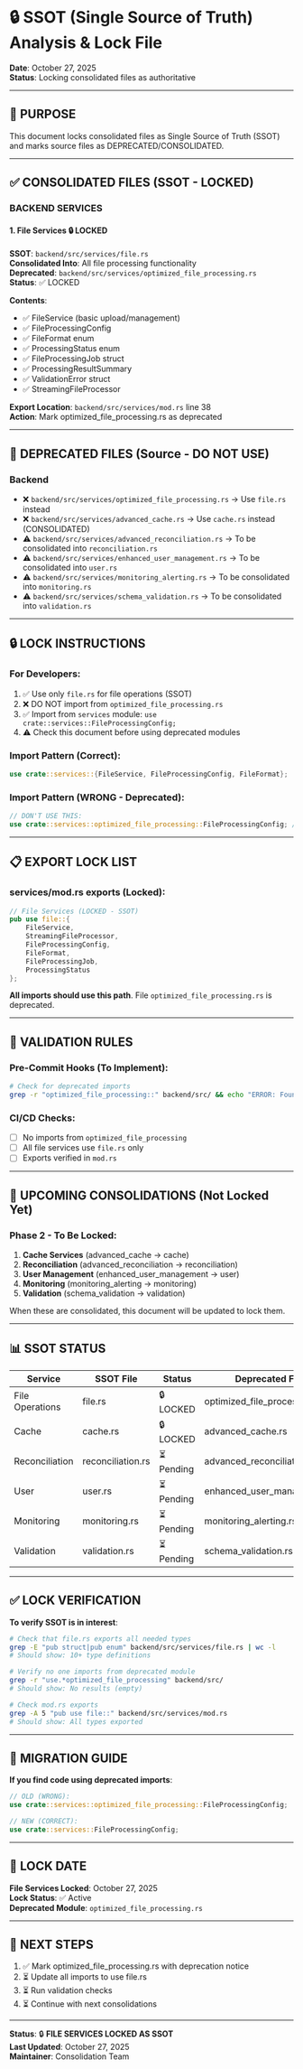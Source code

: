 # 🔒 SSOT (Single Source of Truth) Analysis & Lock File
**Date**: October 27, 2025  
**Status**: Locking consolidated files as authoritative

---

## 🎯 PURPOSE

This document locks consolidated files as Single Source of Truth (SSOT) and marks source files as DEPRECATED/CONSOLIDATED.

---

## ✅ CONSOLIDATED FILES (SSOT - LOCKED)

### **BACKEND SERVICES**

#### **1. File Services** 🔒 LOCKED
**SSOT**: `backend/src/services/file.rs`  
**Consolidated Into**: All file processing functionality  
**Deprecated**: `backend/src/services/optimized_file_processing.rs`  
**Status**: ✅ LOCKED

**Contents**:
- ✅ FileService (basic upload/management)
- ✅ FileProcessingConfig
- ✅ FileFormat enum
- ✅ ProcessingStatus enum  
- ✅ FileProcessingJob struct
- ✅ ProcessingResultSummary
- ✅ ValidationError struct
- ✅ StreamingFileProcessor

**Export Location**: `backend/src/services/mod.rs` line 38  
**Action**: Mark optimized_file_processing.rs as deprecated

---

## 📁 DEPRECATED FILES (Source - DO NOT USE)

### **Backend**
- ❌ `backend/src/services/optimized_file_processing.rs` → Use `file.rs` instead
- ❌ `backend/src/services/advanced_cache.rs` → Use `cache.rs` instead (CONSOLIDATED)
- ⚠️ `backend/src/services/advanced_reconciliation.rs` → To be consolidated into `reconciliation.rs`
- ⚠️ `backend/src/services/enhanced_user_management.rs` → To be consolidated into `user.rs`
- ⚠️ `backend/src/services/monitoring_alerting.rs` → To be consolidated into `monitoring.rs`
- ⚠️ `backend/src/services/schema_validation.rs` → To be consolidated into `validation.rs`

---

## 🔒 LOCK INSTRUCTIONS

### **For Developers**:
1. ✅ Use only `file.rs` for file operations (SSOT)
2. ❌ DO NOT import from `optimized_file_processing.rs`
3. ✅ Import from `services` module: `use crate::services::FileProcessingConfig;`
4. ⚠️ Check this document before using deprecated modules

### **Import Pattern** (Correct):
```rust
use crate::services::{FileService, FileProcessingConfig, FileFormat};
```

### **Import Pattern** (WRONG - Deprecated):
```rust
// DON'T USE THIS:
use crate::services::optimized_file_processing::FileProcessingConfig; // DEPRECATED
```

---

## 📋 EXPORT LOCK LIST

### **services/mod.rs exports** (Locked):

```rust
// File Services (LOCKED - SSOT)
pub use file::{
    FileService, 
    StreamingFileProcessor, 
    FileProcessingConfig, 
    FileFormat, 
    FileProcessingJob, 
    ProcessingStatus
};
```

**All imports should use this path**. File `optimized_file_processing.rs` is deprecated.

---

## 🔐 VALIDATION RULES

### **Pre-Commit Hooks** (To Implement):
```bash
# Check for deprecated imports
grep -r "optimized_file_processing::" backend/src/ && echo "ERROR: Found deprecated import" && exit 1
```

### **CI/CD Checks**:
- [ ] No imports from `optimized_file_processing`
- [ ] All file services use `file.rs` only
- [ ] Exports verified in `mod.rs`

---

## 🎯 UPCOMING CONSOLIDATIONS (Not Locked Yet)

### **Phase 2 - To Be Locked**:
1. **Cache Services** (advanced_cache → cache)
2. **Reconciliation** (advanced_reconciliation → reconciliation)
3. **User Management** (enhanced_user_management → user)
4. **Monitoring** (monitoring_alerting → monitoring)
5. **Validation** (schema_validation → validation)

When these are consolidated, this document will be updated to lock them.

---

## 📊 SSOT STATUS

| Service | SSOT File | Status | Deprecated Files |
|---------|-----------|--------|------------------|
| File Operations | file.rs | 🔒 LOCKED | optimized_file_processing.rs |
| Cache | cache.rs | 🔒 LOCKED | advanced_cache.rs |
| Reconciliation | reconciliation.rs | ⏳ Pending | advanced_reconciliation.rs |
| User | user.rs | ⏳ Pending | enhanced_user_management.rs |
| Monitoring | monitoring.rs | ⏳ Pending | monitoring_alerting.rs |
| Validation | validation.rs | ⏳ Pending | schema_validation.rs |

---

## ✅ LOCK VERIFICATION

**To verify SSOT is in interest**:
```bash
# Check that file.rs exports all needed types
grep -E "pub struct|pub enum" backend/src/services/file.rs | wc -l
# Should show: 10+ type definitions

# Verify no one imports from deprecated module
grep -r "use.*optimized_file_processing" backend/src/
# Should show: No results (empty)

# Check mod.rs exports
grep -A 5 "pub use file::" backend/src/services/mod.rs
# Should show: All types exported
```

---

## 🔄 MIGRATION GUIDE

**If you find code using deprecated imports**:

```rust
// OLD (WRONG):
use crate::services::optimized_file_processing::FileProcessingConfig;

// NEW (CORRECT):
use crate::services::FileProcessingConfig;
```

---

## 📝 LOCK DATE

**File Services Locked**: October 27, 2025  
**Lock Status**: ✅ Active  
**Deprecated Module**: `optimized_file_processing.rs`

---

## 🎯 NEXT STEPS

1. ✅ Mark optimized_file_processing.rs with deprecation notice
2. ⏳ Update all imports to use file.rs
3. ⏳ Run validation checks
4. ⏳ Continue with next consolidations

---

**Status**: 🔒 **FILE SERVICES LOCKED AS SSOT**  
**Last Updated**: October 27, 2025  
**Maintainer**: Consolidation Team

